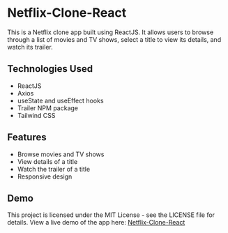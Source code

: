 # Netflix-Clone-React

This is a Netflix clone app built using ReactJS. It allows users to browse through a list of movies and TV shows, select a title to view its details, and watch its trailer.

## Technologies Used

- ReactJS
- Axios
- useState and useEffect hooks
- Trailer NPM package
- Tailwind CSS

## Features

- Browse movies and TV shows
- View details of a title
- Watch the trailer of a title
- Responsive design

## Demo

This project is licensed under the MIT License - see the LICENSE file for details. View a live demo of the app here: [Netflix-Clone-React](https://aswin-786.github.io/Netflix-Clone-React/)
